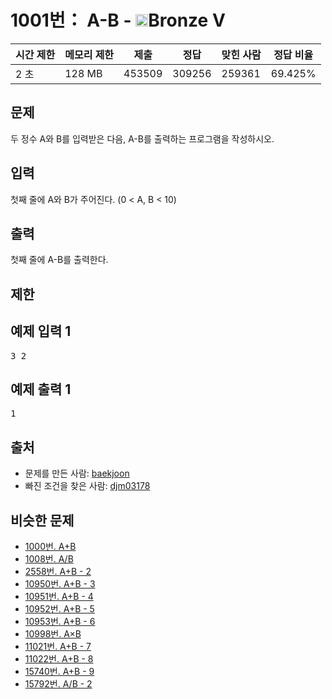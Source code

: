 # 1001번： A-B - <img src="https://static.solved.ac/tier_small/1.svg" style="height:20px" />Bronze V


| 시간 제한 | 메모리 제한 | 제출 | 정답 | 맞힌 사람 | 정답 비율 |
| --- | --- | --- | --- | --- | --- |
| 2 초 | 128 MB | 453509 | 309256 | 259361 | 69.425% |


## 문제


두 정수 A와 B를 입력받은 다음, A-B를 출력하는 프로그램을 작성하시오.




## 입력


첫째 줄에 A와 B가 주어진다. (0 < A, B < 10)




## 출력


첫째 줄에 A-B를 출력한다.




## 제한




## 예제 입력 1


<pre>3 2
</pre>


## 예제 출력 1


<pre>1</pre>






## 출처


- 문제를 만든 사람: [baekjoon](/user/baekjoon)
- 빠진 조건을 찾은 사람: [djm03178](/user/djm03178)



## 비슷한 문제


- [1000번. A+B](/problem/1000)
- [1008번. A/B](/problem/1008)
- [2558번. A+B - 2](/problem/2558)
- [10950번. A+B - 3](/problem/10950)
- [10951번. A+B - 4](/problem/10951)
- [10952번. A+B - 5](/problem/10952)
- [10953번. A+B - 6](/problem/10953)
- [10998번. A×B](/problem/10998)
- [11021번. A+B - 7](/problem/11021)
- [11022번. A+B - 8](/problem/11022)
- [15740번. A+B - 9](/problem/15740)
- [15792번. A/B - 2](/problem/15792)




